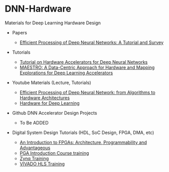 # DNN-Hardware
Materials for Deep Learning Hardware Design
* Papers
   * [Efficient Processing of Deep Neural Networks: A Tutorial and Survey](https://ieeexplore.ieee.org/document/8114708)


* Tutorials
   * [Tutorial on Hardware Accelerators for Deep Neural Networks](https://eyeriss.mit.edu/tutorial.html)
   * [MAESTRO: A Data-Centric Approach for Hardware and Mapping Explorations for Deep Learning Accelerators](https://maestro.ece.gatech.edu/docs/build/html/tutorials/micro2020.html)


* Youtube Materials (Lecture, Tutorials)
   * [Efficient Processing of Deep Neural Network: from Algorithms to Hardware Architectures](https://slideslive.com/38922815/efficient-processing-of-deep-neural-network-from-algorithms-to-hardware-architectures)
   * [Hardware for Deep Learning](https://www.youtube.com/playlist?list=PLZU5hLL_713wXlIeer4vZmvzfE_FoCkIP)

* Github DNN Accelerator Design Projects
   * To Be ADDED
   
* Digital System Design Tutorials (HDL, SoC Design, FPGA, DMA, etc)
   * [An Introduction to FPGAs: Architecture, Programmability and Advantageous](https://www.youtube.com/watch?v=ahws--oNpBc&list=PLXHMvqUANAFOviU0J8HSp0E91lLJInzX1)
   * [PGA Introduction Course training](https://www.youtube.com/playlist?list=PLo7bVbJhQ6qxesicBHQwSl4nYOMJO2CHw)
   * [Zynq Training](https://www.youtube.com/watch?v=_rm6bPxAk7E&list=PLo7bVbJhQ6qyAc5-z6CtWhZAiFk2GkZD8)
   * [VIVADO HLS Training](https://www.youtube.com/watch?v=kgae3Wzqngs&list=PLo7bVbJhQ6qzK6ELKCm8H_WEzzcr5YXHC)
